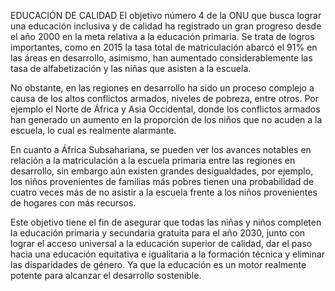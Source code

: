 EDUCACIÓN DE CALIDAD
El objetivo número 4 de la ONU que busca lograr una educación inclusiva y de calidad ha registrado un gran progreso desde el año 2000 en la meta relativa a la educación primaria. Se trata de logros importantes, como en 2015 la tasa total de matriculación abarcó el 91% en las áreas en desarrollo, asimismo, han aumentado considerablemente las tasa de alfabetización y las niñas que asisten a la escuela. 

No obstante, en las regiones en desarrollo ha sido un proceso complejo a causa de los altos conflictos armados, niveles de pobreza, entre otros. Por ejemplo el Norte de África y Asia Occidental, donde los conflictos armados han generado un aumento en la proporción de los niños que no acuden a la escuela, lo cual es realmente alarmante.

En cuanto a África Subsahariana, se pueden ver los avances notables en relación a la matriculación a la escuela primaria entre las regiones en desarrollo, sin embargo aún existen grandes desigualdades, por ejemplo, los niños provenientes de familias más pobres tienen una probabilidad de cuatro veces más de no asistir a la escuela frente a los niños provenientes de hogares con más recursos.

Este objetivo tiene el fin de asegurar que todas las niñas y niños completen la educación primaria y secundaria gratuita para el año 2030, junto con lograr el acceso universal a la educación superior de calidad, dar el paso hacia una educación equitativa e igualitaria a la formación técnica y eliminar las disparidades de género. Ya que la educación es un motor realmente potente para alcanzar el desarrollo sostenible.

